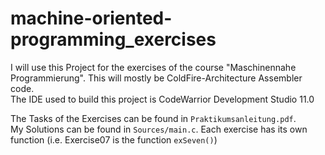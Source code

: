 # machine-oriented-programming_exercises
I will use this Project for the exercises of the course "Maschinennahe Programmierung". This will mostly be ColdFire-Architecture Assembler code.<br/>
The IDE used to build this project is CodeWarrior Development Studio 11.0

The Tasks of the Exercises can be found in `Praktikumsanleitung.pdf`.<br/>
My Solutions can be found in `Sources/main.c`. Each exercise has its own function (i.e. Exercise07 is the function `exSeven()`) <br/>
